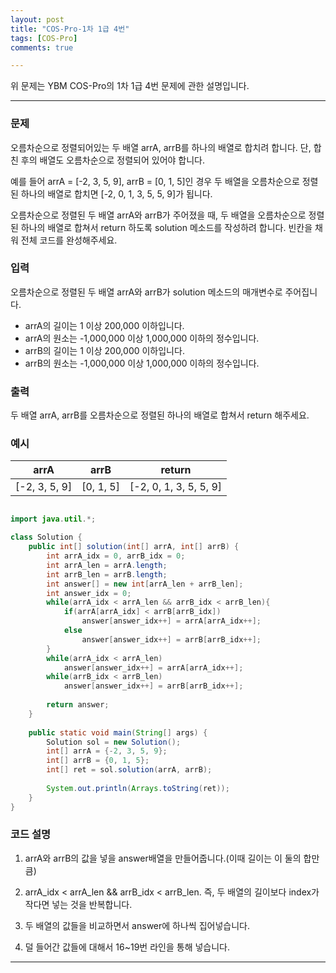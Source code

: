 ```yaml
---
layout: post
title: "COS-Pro-1차 1급 4번"
tags: [COS-Pro]
comments: true

---
```


위 문제는 YBM COS-Pro의 1차 1급 4번 문제에 관한 설명입니다.<br>

---

### 문제

오름차순으로 정렬되어있는 두 배열 arrA, arrB를 하나의 배열로 합치려 합니다. 단, 합친 후의 배열도 오름차순으로 정렬되어 있어야 합니다.

예를 들어 arrA = [-2, 3, 5, 9], arrB = [0, 1, 5]인 경우 두 배열을 오름차순으로 정렬된 하나의 배열로 합치면 [-2, 0, 1, 3, 5, 5, 9]가 됩니다.

오름차순으로 정렬된 두 배열 arrA와 arrB가 주어졌을 때, 두 배열을 오름차순으로 정렬된 하나의 배열로 합쳐서 return 하도록 solution 메소드를 작성하려 합니다. 빈칸을 채워 전체 코드를 완성해주세요.



### 입력

오름차순으로 정렬된 두 배열 arrA와 arrB가 solution 메소드의 매개변수로 주어집니다.

* arrA의 길이는 1 이상 200,000 이하입니다.
* arrA의 원소는 -1,000,000 이상 1,000,000 이하의 정수입니다.
* arrB의 길이는 1 이상 200,000 이하입니다.
* arrB의 원소는 -1,000,000 이상 1,000,000 이하의 정수입니다.


### 출력

두 배열 arrA, arrB를 오름차순으로 정렬된 하나의 배열로 합쳐서 return 해주세요.


### 예시

| arrA          | arrB      | return                 |
|---------------|-----------|------------------------|
| [-2, 3, 5, 9] | [0, 1, 5] | [-2, 0, 1, 3, 5, 5, 9] |



```java

import java.util.*;

class Solution {
    public int[] solution(int[] arrA, int[] arrB) {
        int arrA_idx = 0, arrB_idx = 0;
        int arrA_len = arrA.length;
        int arrB_len = arrB.length;
        int answer[] = new int[arrA_len + arrB_len];
        int answer_idx = 0;
        while(arrA_idx < arrA_len && arrB_idx < arrB_len){
            if(arrA[arrA_idx] < arrB[arrB_idx])
                answer[answer_idx++] = arrA[arrA_idx++];
            else
                answer[answer_idx++] = arrB[arrB_idx++];
        }
        while(arrA_idx < arrA_len)
            answer[answer_idx++] = arrA[arrA_idx++];
        while(arrB_idx < arrB_len)
            answer[answer_idx++] = arrB[arrB_idx++];
        
        return answer;
    }
    
    public static void main(String[] args) {
        Solution sol = new Solution();
        int[] arrA = {-2, 3, 5, 9};
        int[] arrB = {0, 1, 5};
        int[] ret = sol.solution(arrA, arrB);
 
        System.out.println(Arrays.toString(ret));
    }
}
```

### 코드 설명

1. arrA와 arrB의 값을 넣을 answer배열을 만들어줍니다.(이때 길이는 이 둘의 합만큼)

2. arrA_idx < arrA_len && arrB_idx < arrB_len. 즉, 두 배열의 길이보다 index가 작다면 넣는 것을 반복합니다. 

3. 두 배열의 값들을 비교하면서 answer에 하나씩 집어넣습니다.

4. 덜 들어간 값들에 대해서 16~19번 라인을 통해 넣습니다.

---
